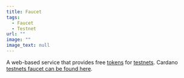```yaml
---
title: Faucet
tags:
  - Faucet
  - Testnet
url: ""
image: ""
image_text: null
---
```


A web-based service that provides free [tokens](https://www.essentialcardano.io/glossary/token) for [testnets](https://www.essentialcardano.io/glossary/testnet). Cardano [testnets faucet can be found here](https://docs.cardano.org/cardano-testnet/tools/faucet).
